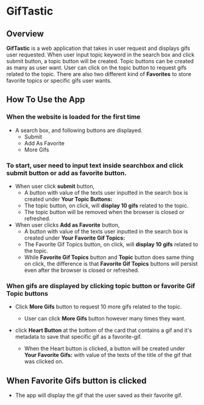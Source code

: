 # GifTastic

## Overview

**GifTastic** is a web application that takes in user request and displays gifs user requested. When user input topic keyword in the search box and click submit button, a topic button will be created. Topic buttons can be created as many as user want. User can click on the topic button to request gifs related to the topic.
There are also two different kind of **Favorites** to store favorite topics or specific gifs user wants.


## How To Use the App

### When the website is loaded for the first time
  * A search box, and following buttons are displayed.
    * Submit
    * Add As Favorite
    * More Gifs

### To start, user need to input text inside searchbox and click **submit** button or **add as favorite** button.
  * When user click **submit** button,
    * A button with value of the texts user inputted in the search box is created under **Your Topic Buttons:**
    * The topic button, on click, will **display 10 gifs** related to the topic.
    * The topic button will be removed when the browser is closed or refreshed.
  * When user clicks **Add as Favorite** button,
    * A button with value of the texts user inputted in the search box is created under **Your Favorite Gif Topics:**
    * The Favorite Gif Topics button, on click, will **display 10 gifs** related to the topic.
    * While **Favorite Gif Topics** button and **Topic** button does same thing on click, the difference is that **Favorite Gif Topics** buttons will persist even after the browser is closed or refreshed.

### When gifs are displayed by clicking topic button or favorite Gif Topic buttons
  * Click **More Gifs** button to request 10 more gifs related to the topic.
    * User can click **More Gifs** button however many times they want.
  
  * click **Heart Button** at the bottom of the card that contains a gif and it's metadata to save that specific gif as a favorite-gif.
    * When the Heart button is clicked, a button will be created under **Your Favorite Gifs:** with value of the texts of the title of the gif that was clicked on.

## When Favorite Gifs button is clicked
  * The app will display the gif that the user saved as their favorite gif.

